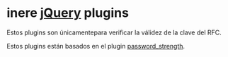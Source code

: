 inere [jQuery][1] plugins
====

Estos plugins son únicamentepara verificar la válidez de la clave del RFC.

Estos plugins están basados en el plugin [password_strength][2].


[1]: http://jquery.com/
[2]: http://archive.plugins.jquery.com/project/password_strength
